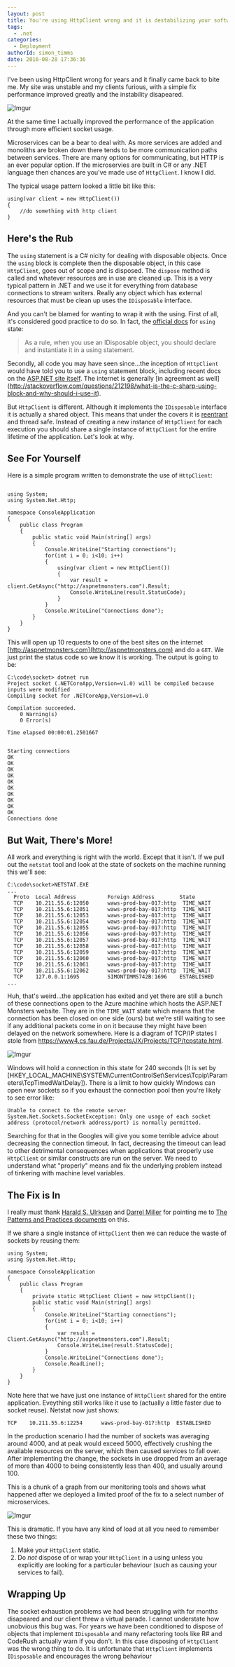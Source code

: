 ```yaml
---
layout: post
title: You're using HttpClient wrong and it is destabilizing your software
tags:
  - .net
categories:
  - Deployment   
authorId: simon_timms
date: 2016-08-28 17:36:36
---
```


I've been using HttpClient wrong for years and it finally came back to bite me. My site was unstable and my clients furious, with a simple fix performance improved greatly and the instability disapeared. 

![Imgur](http://i.imgur.com/EctiaBj.jpg)

At the same time I actually improved the performance of the application through more efficient socket usage.

<!-- more -->

Microservices can be a bear to deal with. As more services are added and monoliths are broken down there tends to be more communication paths between services. There are many options for communicating, but HTTP is an ever popular option. If the microservies are built in C# or any .NET language then chances are you've made use of `HttpClient`. I know I did. 

The typical usage pattern looked a little bit like this: 

```
using(var client = new HttpClient())
{
    //do something with http client
}
```

## Here's the Rub
The `using` statement is a C# nicity for dealing with disposable objects. Once the `using` block is complete then the disposable object, in this case `HttpClient`, goes out of scope and is disposed. The `dispose` method is called and whatever resources are in use are cleaned up. This is a very typical pattern in .NET and we use it for everything from database connections to stream writers. Really any object which has external resources that must be clean up uses the `IDisposable` interface. 

And you can't be blamed for wanting to wrap it with the using. First of all, it's considered good practice to do so. In fact, the [official docs](https://msdn.microsoft.com/en-ca/library/yh598w02.aspx) for `using` state:

> As a rule, when you use an IDisposable object, you should declare and instantiate it in a using statement. 

Secondly, all code you may have seen since...the inception of `HttpClient` would have told you to use a `using` statement block, including recent docs on the [ASP.NET site itself](http://www.asp.net/web-api/overview/advanced/calling-a-web-api-from-a-net-client). The internet is generally [in agreement as well] (http://stackoverflow.com/questions/212198/what-is-the-c-sharp-using-block-and-why-should-i-use-it).

But `HttpClient` is different. Although it implements the `IDisposable` interface it is actually a shared object. This means that under the covers it is [reentrant](https://en.wikipedia.org/wiki/Reentrancy_(computing)) and thread safe. Instead of creating a new instance of `HttpClient` for each execution you should share a single instance of `HttpClient` for the entire lifetime of the application. Let's look at why.

## See For Yourself
Here is a simple program written to demonstrate the use of `HttpClient`:

```

using System;
using System.Net.Http;

namespace ConsoleApplication
{
    public class Program
    {
        public static void Main(string[] args)
        {
            Console.WriteLine("Starting connections");
            for(int i = 0; i<10; i++)
            {
                using(var client = new HttpClient())
                {
                    var result = client.GetAsync("http://aspnetmonsters.com").Result;
                    Console.WriteLine(result.StatusCode);
                }
            }
            Console.WriteLine("Connections done");
        }
    }
}

```

This will open up 10 requests to one of the best sites on the internet [http://aspnetmonsters.com](http://aspnetmonsters.com) and do a `GET`. We just print the status code so we know it is working. The output is going to be: 

```
C:\code\socket> dotnet run
Project socket (.NETCoreApp,Version=v1.0) will be compiled because inputs were modified
Compiling socket for .NETCoreApp,Version=v1.0

Compilation succeeded.
    0 Warning(s)
    0 Error(s)

Time elapsed 00:00:01.2501667


Starting connections
OK
OK
OK
OK
OK
OK
OK
OK
OK
OK
Connections done
```

## But Wait, There's More!
All work and everything is right with the world. Except that it isn't. If we pull out the `netstat` tool and look at the state of sockets on the machine running this we'll see: 

```
C:\code\socket>NETSTAT.EXE
...
  Proto  Local Address          Foreign Address        State
  TCP    10.211.55.6:12050      waws-prod-bay-017:http  TIME_WAIT
  TCP    10.211.55.6:12051      waws-prod-bay-017:http  TIME_WAIT
  TCP    10.211.55.6:12053      waws-prod-bay-017:http  TIME_WAIT
  TCP    10.211.55.6:12054      waws-prod-bay-017:http  TIME_WAIT
  TCP    10.211.55.6:12055      waws-prod-bay-017:http  TIME_WAIT
  TCP    10.211.55.6:12056      waws-prod-bay-017:http  TIME_WAIT
  TCP    10.211.55.6:12057      waws-prod-bay-017:http  TIME_WAIT
  TCP    10.211.55.6:12058      waws-prod-bay-017:http  TIME_WAIT
  TCP    10.211.55.6:12059      waws-prod-bay-017:http  TIME_WAIT
  TCP    10.211.55.6:12060      waws-prod-bay-017:http  TIME_WAIT
  TCP    10.211.55.6:12061      waws-prod-bay-017:http  TIME_WAIT
  TCP    10.211.55.6:12062      waws-prod-bay-017:http  TIME_WAIT
  TCP    127.0.0.1:1695         SIMONTIMMS742B:1696    ESTABLISHED
...
```

Huh, that's weird...the application has exited and yet there are still a bunch of these connections open to the Azure machine which hosts the ASP.NET Monsters website. They are in the `TIME_WAIT` state which means that the connection has been closed on one side (ours) but we're still waiting to see if any additional packets come in on it because they might have been delayed on the network somewhere. Here is a diagram of TCP/IP states I stole from https://www4.cs.fau.de/Projects/JX/Projects/TCP/tcpstate.html.

![Imgur](http://i.imgur.com/rXxnIA8.png)

Windows will hold a connection in this state for 240 seconds (It is set by [HKEY_LOCAL_MACHINE\SYSTEM\CurrentControlSet\Services\Tcpip\Parameters\TcpTimedWaitDelay]). There is a limit to how quickly Windows can open new sockets so if you exhaust the connection pool then you're likely to see error like: 

```
Unable to connect to the remote server
System.Net.Sockets.SocketException: Only one usage of each socket address (protocol/network address/port) is normally permitted.
```

Searching for that in the Googles will give you some terrible advice about decreasing the connection timeout. In fact, decreasing the timeout can lead to other detrimental consequences when applications that properly use `HttpClient` or similar constructs are run on the server. We need to understand what "properly" means and fix the underlying problem instead of tinkering with machine level variables.

## The Fix is In
I really must thank [Harald S. Ulrksen](https://twitter.com/hsulriksen) and [Darrel Miller](https://twitter.com/darrel_miller) for pointing me to [The Patterns and Practices documents](https://t.co/bewSxPqlps) on this.

If we share a single instance of `HttpClient` then we can reduce the waste of sockets by reusing them:

```
using System;
using System.Net.Http;

namespace ConsoleApplication
{
    public class Program
    {
        private static HttpClient Client = new HttpClient();
        public static void Main(string[] args)
        {
            Console.WriteLine("Starting connections");
            for(int i = 0; i<10; i++)
            {
                var result = Client.GetAsync("http://aspnetmonsters.com").Result;
                Console.WriteLine(result.StatusCode);
            }
            Console.WriteLine("Connections done");
            Console.ReadLine();
        }
    }
}
```

Note here that we have just one instance of `HttpClient` shared for the entire application. Eveything still works like it use to (actually a little faster due to socket reuse). Netstat now just shows: 

```
TCP    10.211.55.6:12254      waws-prod-bay-017:http  ESTABLISHED
```

In the production scenario I had the number of sockets was averaging around 4000, and at peak would exceed 5000, effectively crushing the available resources on the server, which then caused services to fall over. After implementing the change, the sockets in use dropped from an average of more than 4000 to being consistently less than 400, and usually around 100.

This is a chunk of a graph from our monitoring tools and shows what happened after we deployed a limited proof of the fix to a select number of microservices. 

![Imgur](http://i.imgur.com/0QVdLMT.png)

This is dramatic. If you have any kind of load at all you need to remember these two things:
 
 1. Make your `HttpClient` static.
 2. Do _not_ dispose of or wrap your `HttpClient` in a using unless you explicitly are looking for a particular behaviour (such as causing your services to fail).

## Wrapping Up
The socket exhaustion problems we had been struggling with for months disapeared and our client threw a virtual parade. I cannot understate how unobvious this bug was. For years we have been conditioned to dispose of objects that implement `IDisposable` and many refactoring tools like R# and CodeRush actually warn if you don't. In this case disposing of `HttpClient` was the wrong thing to do. It is unfortunate that `HttpClient` implements `IDisposable` and encourages the wrong behaviour